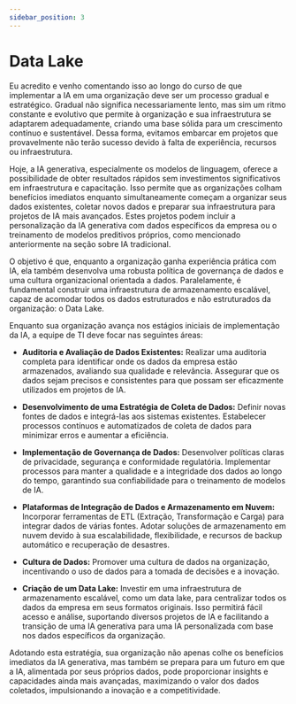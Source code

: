 ```yaml
---
sidebar_position: 3
---
```

# Data Lake
Eu acredito e venho comentando isso ao longo do curso de que implementar a IA em uma organização deve ser um processo gradual e estratégico. Gradual não significa necessariamente lento, mas sim um ritmo constante e evolutivo que permite à organização e sua infraestrutura se adaptarem adequadamente, criando uma base sólida para um crescimento contínuo e sustentável. Dessa forma, evitamos embarcar em projetos que provavelmente não terão sucesso devido à falta de experiência, recursos ou infraestrutura.

Hoje, a IA generativa, especialmente os modelos de linguagem, oferece a possibilidade de obter resultados rápidos sem investimentos significativos em infraestrutura e capacitação. Isso permite que as organizações colham benefícios imediatos enquanto simultaneamente começam a organizar seus dados existentes, coletar novos dados e preparar sua infraestrutura para projetos de IA mais avançados. Estes projetos podem incluir a personalização da IA generativa com dados específicos da empresa ou o treinamento de modelos preditivos próprios, como mencionado anteriormente na seção sobre IA tradicional.

O objetivo é que, enquanto a organização ganha experiência prática com IA, ela também desenvolva uma robusta política de governança de dados e uma cultura organizacional orientada a dados. Paralelamente, é fundamental construir uma infraestrutura de armazenamento escalável, capaz de acomodar todos os dados estruturados e não estruturados da organização: o Data Lake.

Enquanto sua organização avança nos estágios iniciais de implementação da IA, a equipe de TI deve focar nas seguintes áreas:

- **Auditoria e Avaliação de Dados Existentes:**
Realizar uma auditoria completa para identificar onde os dados da empresa estão armazenados, avaliando sua qualidade e relevância. Assegurar que os dados sejam precisos e consistentes para que possam ser eficazmente utilizados em projetos de IA.

- **Desenvolvimento de uma Estratégia de Coleta de Dados:**
Definir novas fontes de dados e integrá-las aos sistemas existentes. Estabelecer processos contínuos e automatizados de coleta de dados para minimizar erros e aumentar a eficiência.

- **Implementação de Governança de Dados:**
Desenvolver políticas claras de privacidade, segurança e conformidade regulatória. Implementar processos para manter a qualidade e a integridade dos dados ao longo do tempo, garantindo sua confiabilidade para o treinamento de modelos de IA.

- **Plataformas de Integração de Dados e Armazenamento em Nuvem:**
Incorporar ferramentas de ETL (Extração, Transformação e Carga) para integrar dados de várias fontes. Adotar soluções de armazenamento em nuvem devido à sua escalabilidade, flexibilidade, e recursos de backup automático e recuperação de desastres.

- **Cultura de Dados:**
Promover uma cultura de dados na organização, incentivando o uso de dados para a tomada de decisões e a inovação.

- **Criação de um Data Lake:**
Investir em uma infraestrutura de armazenamento escalável, como um data lake, para centralizar todos os dados da empresa em seus formatos originais.
Isso permitirá fácil acesso e análise, suportando diversos projetos de IA e facilitando a transição de uma IA generativa para uma IA personalizada com base nos dados específicos da organização.

Adotando esta estratégia, sua organização não apenas colhe os benefícios imediatos da IA generativa, mas também se prepara para um futuro em que a IA, alimentada por seus próprios dados, pode proporcionar insights e capacidades ainda mais avançadas,  maximizando o valor dos dados coletados, impulsionando a inovação e a competitividade.


